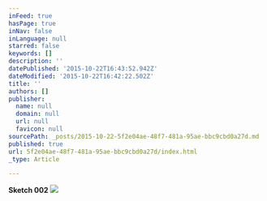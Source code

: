 ```yaml
---
inFeed: true
hasPage: true
inNav: false
inLanguage: null
starred: false
keywords: []
description: ''
datePublished: '2015-10-22T16:43:52.942Z'
dateModified: '2015-10-22T16:42:22.502Z'
title: ''
authors: []
publisher:
  name: null
  domain: null
  url: null
  favicon: null
sourcePath: _posts/2015-10-22-5f2e04ae-48f7-481a-95ae-bbc9cbd0a27d.md
published: true
url: 5f2e04ae-48f7-481a-95ae-bbc9cbd0a27d/index.html
_type: Article

---
```

**Sketch 002**
![](https://the-grid-user-content.s3-us-west-2.amazonaws.com/0831abbf-41f7-4e0d-8917-e5912ea74e3b.jpg)